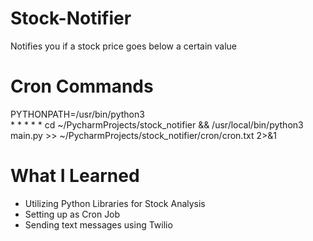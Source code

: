 # Stock-Notifier
Notifies you if a stock price goes below a certain value

# Cron Commands
PYTHONPATH=/usr/bin/python3\
\* \* \* \* \* cd ~/PycharmProjects/stock_notifier && /usr/local/bin/python3 main.py >> ~/PycharmProjects/stock_notifier/cron/cron.txt 2>&1

# What I Learned
 * Utilizing Python Libraries for Stock Analysis
 * Setting up as Cron Job
 * Sending text messages using Twilio
